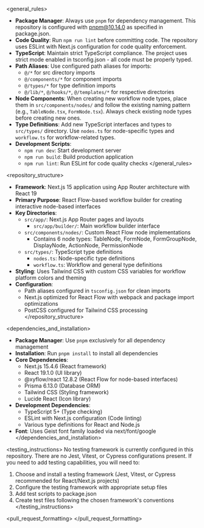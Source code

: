 <general_rules>
- **Package Manager**: Always use `pnpm` for dependency management. This repository is configured with pnpm@10.14.0 as specified in package.json.
- **Code Quality**: Run `npm run lint` before committing code. The repository uses ESLint with Next.js configuration for code quality enforcement.
- **TypeScript**: Maintain strict TypeScript compliance. The project uses strict mode enabled in tsconfig.json - all code must be properly typed.
- **Path Aliases**: Use configured path aliases for imports:
  - `@/*` for src directory imports
  - `@/components/*` for component imports
  - `@/types/*` for type definition imports
  - `@/lib/*`, `@/hooks/*`, `@/templates/*` for respective directories
- **Node Components**: When creating new workflow node types, place them in `src/components/nodes/` and follow the existing naming pattern (e.g., `TableNode.tsx`, `FormNode.tsx`). Always check existing node types before creating new ones.
- **Type Definitions**: Add new TypeScript interfaces and types to `src/types/` directory. Use `nodes.ts` for node-specific types and `workflow.ts` for workflow-related types.
- **Development Scripts**:
  - `npm run dev`: Start development server
  - `npm run build`: Build production application
  - `npm run lint`: Run ESLint for code quality checks
</general_rules>

<repository_structure>
- **Framework**: Next.js 15 application using App Router architecture with React 19
- **Primary Purpose**: React Flow-based workflow builder for creating interactive node-based interfaces
- **Key Directories**:
  - `src/app/`: Next.js App Router pages and layouts
    - `src/app/builder/`: Main workflow builder interface
  - `src/components/nodes/`: Custom React Flow node implementations
    - Contains 6 node types: TableNode, FormNode, FormGroupNode, DisplayNode, ActionNode, PermissionNode
  - `src/types/`: TypeScript type definitions
    - `nodes.ts`: Node-specific type definitions
    - `workflow.ts`: Workflow and general type definitions
- **Styling**: Uses Tailwind CSS with custom CSS variables for workflow platform colors and theming
- **Configuration**: 
  - Path aliases configured in `tsconfig.json` for clean imports
  - Next.js optimized for React Flow with webpack and package import optimizations
  - PostCSS configured for Tailwind CSS processing
</repository_structure>

<dependencies_and_installation>
- **Package Manager**: Use `pnpm` exclusively for all dependency management
- **Installation**: Run `pnpm install` to install all dependencies
- **Core Dependencies**:
  - Next.js 15.4.6 (React framework)
  - React 19.1.0 (UI library)
  - @xyflow/react 12.8.2 (React Flow for node-based interfaces)
  - Prisma 6.13.0 (Database ORM)
  - Tailwind CSS (Styling framework)
  - Lucide React (Icon library)
- **Development Dependencies**:
  - TypeScript 5+ (Type checking)
  - ESLint with Next.js configuration (Code linting)
  - Various type definitions for React and Node.js
- **Font**: Uses Geist font family loaded via next/font/google
</dependencies_and_installation>

<testing_instructions>
No testing framework is currently configured in this repository. There are no Jest, Vitest, or Cypress configurations present. If you need to add testing capabilities, you will need to:
1. Choose and install a testing framework (Jest, Vitest, or Cypress recommended for React/Next.js projects)
2. Configure the testing framework with appropriate setup files
3. Add test scripts to package.json
4. Create test files following the chosen framework's conventions
</testing_instructions>

<pull_request_formatting>
</pull_request_formatting>
